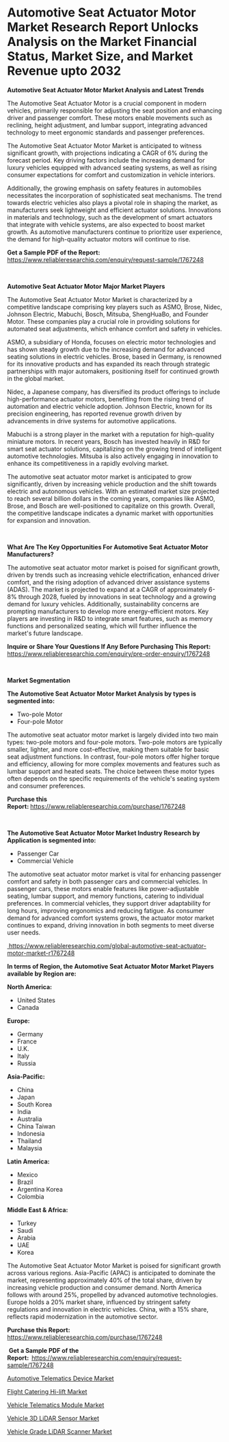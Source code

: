 <p><h1>Automotive Seat Actuator Motor Market Research Report Unlocks Analysis on the Market Financial Status, Market Size, and Market Revenue upto 2032</h1></p><p><strong>Automotive Seat Actuator Motor Market Analysis and Latest Trends</strong></p>
<p><p>The Automotive Seat Actuator Motor is a crucial component in modern vehicles, primarily responsible for adjusting the seat position and enhancing driver and passenger comfort. These motors enable movements such as reclining, height adjustment, and lumbar support, integrating advanced technology to meet ergonomic standards and passenger preferences.</p><p>The Automotive Seat Actuator Motor Market is anticipated to witness significant growth, with projections indicating a CAGR of 6% during the forecast period. Key driving factors include the increasing demand for luxury vehicles equipped with advanced seating systems, as well as rising consumer expectations for comfort and customization in vehicle interiors. </p><p>Additionally, the growing emphasis on safety features in automobiles necessitates the incorporation of sophisticated seat mechanisms. The trend towards electric vehicles also plays a pivotal role in shaping the market, as manufacturers seek lightweight and efficient actuator solutions. Innovations in materials and technology, such as the development of smart actuators that integrate with vehicle systems, are also expected to boost market growth. As automotive manufacturers continue to prioritize user experience, the demand for high-quality actuator motors will continue to rise.</p></p>
<p><strong>Get a Sample PDF of the Report:&nbsp;</strong> <a href="https://www.reliableresearchiq.com/enquiry/request-sample/1767248?utm_campaign=1102&utm_medium=2&utm_source=Github&utm_content=ia&utm_term=31032025&utm_id=automotive-seat-actuator-motor">https://www.reliableresearchiq.com/enquiry/request-sample/1767248</a></p>
<p>&nbsp;</p>
<p><strong>Automotive Seat Actuator Motor Major Market Players</strong></p>
<p><p>The Automotive Seat Actuator Motor Market is characterized by a competitive landscape comprising key players such as ASMO, Brose, Nidec, Johnson Electric, Mabuchi, Bosch, Mitsuba, ShengHuaBo, and Founder Motor. These companies play a crucial role in providing solutions for automated seat adjustments, which enhance comfort and safety in vehicles.</p><p>ASMO, a subsidiary of Honda, focuses on electric motor technologies and has shown steady growth due to the increasing demand for advanced seating solutions in electric vehicles. Brose, based in Germany, is renowned for its innovative products and has expanded its reach through strategic partnerships with major automakers, positioning itself for continued growth in the global market.</p><p>Nidec, a Japanese company, has diversified its product offerings to include high-performance actuator motors, benefiting from the rising trend of automation and electric vehicle adoption. Johnson Electric, known for its precision engineering, has reported revenue growth driven by advancements in drive systems for automotive applications.</p><p>Mabuchi is a strong player in the market with a reputation for high-quality miniature motors. In recent years, Bosch has invested heavily in R&D for smart seat actuator solutions, capitalizing on the growing trend of intelligent automotive technologies. Mitsuba is also actively engaging in innovation to enhance its competitiveness in a rapidly evolving market.</p><p>The automotive seat actuator motor market is anticipated to grow significantly, driven by increasing vehicle production and the shift towards electric and autonomous vehicles. With an estimated market size projected to reach several billion dollars in the coming years, companies like ASMO, Brose, and Bosch are well-positioned to capitalize on this growth. Overall, the competitive landscape indicates a dynamic market with opportunities for expansion and innovation.</p></p>
<p>&nbsp;</p>
<p><strong>What Are The Key Opportunities For Automotive Seat Actuator Motor Manufacturers?</strong></p>
<p><p>The automotive seat actuator motor market is poised for significant growth, driven by trends such as increasing vehicle electrification, enhanced driver comfort, and the rising adoption of advanced driver assistance systems (ADAS). The market is projected to expand at a CAGR of approximately 6-8% through 2028, fueled by innovations in seat technology and a growing demand for luxury vehicles. Additionally, sustainability concerns are prompting manufacturers to develop more energy-efficient motors. Key players are investing in R&D to integrate smart features, such as memory functions and personalized seating, which will further influence the market's future landscape.</p></p>
<p><strong>Inquire or Share Your Questions If Any Before Purchasing This Report:</strong> <a href="https://www.reliableresearchiq.com/enquiry/pre-order-enquiry/1767248?utm_campaign=1102&utm_medium=2&utm_source=Github&utm_content=ia&utm_term=31032025&utm_id=automotive-seat-actuator-motor">https://www.reliableresearchiq.com/enquiry/pre-order-enquiry/1767248</a></p>
<p>&nbsp;</p>
<p><strong>Market Segmentation</strong></p>
<p><strong>The Automotive Seat Actuator Motor Market Analysis by types is segmented into:</strong></p>
<p><ul><li>Two-pole Motor</li><li>Four-pole Motor</li></ul></p>
<p><p>The automotive seat actuator motor market is largely divided into two main types: two-pole motors and four-pole motors. Two-pole motors are typically smaller, lighter, and more cost-effective, making them suitable for basic seat adjustment functions. In contrast, four-pole motors offer higher torque and efficiency, allowing for more complex movements and features such as lumbar support and heated seats. The choice between these motor types often depends on the specific requirements of the vehicle's seating system and consumer preferences.</p></p>
<p><strong>Purchase this Report:&nbsp;</strong><a href="https://www.reliableresearchiq.com/purchase/1767248?utm_campaign=1102&utm_medium=2&utm_source=Github&utm_content=ia&utm_term=31032025&utm_id=automotive-seat-actuator-motor">https://www.reliableresearchiq.com/purchase/1767248</a></p>
<p>&nbsp;</p>
<p><strong>The Automotive Seat Actuator Motor Market Industry Research by Application is segmented into:</strong></p>
<p><ul><li>Passenger Car</li><li>Commercial Vehicle</li></ul></p>
<p><p>The automotive seat actuator motor market is vital for enhancing passenger comfort and safety in both passenger cars and commercial vehicles. In passenger cars, these motors enable features like power-adjustable seating, lumbar support, and memory functions, catering to individual preferences. In commercial vehicles, they support driver adaptability for long hours, improving ergonomics and reducing fatigue. As consumer demand for advanced comfort systems grows, the actuator motor market continues to expand, driving innovation in both segments to meet diverse user needs.</p></p>
<p><a href="https://www.reliableresearchiq.com/global-automotive-seat-actuator-motor-market-r1767248?utm_campaign=1102&utm_medium=2&utm_source=Github&utm_content=ia&utm_term=31032025&utm_id=automotive-seat-actuator-motor">&nbsp;https://www.reliableresearchiq.com/global-automotive-seat-actuator-motor-market-r1767248</a></p>
<p><strong>In terms of Region, the Automotive Seat Actuator Motor Market Players available by Region are:</strong></p>
<p>
    <p> <strong> North America: </strong>
        <ul>
            <li>United States</li>
            <li>Canada</li>
        </ul>
        </p> 
    <p> <strong> Europe: </strong>
        <ul>
            <li>Germany</li>
            <li>France</li>
            <li>U.K.</li>
            <li>Italy</li>
            <li>Russia</li>
        </ul>
        </p> 
    <p> <strong> Asia-Pacific: </strong>
        <ul>
            <li>China</li>
            <li>Japan</li>
            <li>South Korea</li>
            <li>India</li>
            <li>Australia</li>
            <li>China Taiwan</li>
            <li>Indonesia</li>
            <li>Thailand</li>
            <li>Malaysia</li>
        </ul>
        </p> 
    <p> <strong> Latin America: </strong>
        <ul>
            <li>Mexico</li>
            <li>Brazil</li>
            <li>Argentina Korea</li>
            <li>Colombia</li>
        </ul>
        </p> 
    <p> <strong> Middle East & Africa: </strong>
        <ul>
            <li>Turkey</li>
            <li>Saudi</li>
            <li>Arabia</li>
            <li>UAE</li>
            <li>Korea</li>
        </ul>
    </p>
    </p>
<p><p>The Automotive Seat Actuator Motor Market is poised for significant growth across various regions. Asia-Pacific (APAC) is anticipated to dominate the market, representing approximately 40% of the total share, driven by increasing vehicle production and consumer demand. North America follows with around 25%, propelled by advanced automotive technologies. Europe holds a 20% market share, influenced by stringent safety regulations and innovation in electric vehicles. China, with a 15% share, reflects rapid modernization in the automotive sector.</p></p>
<p><strong>Purchase this Report: </strong><a href="https://www.reliableresearchiq.com/purchase/1767248?utm_campaign=1102&utm_medium=2&utm_source=Github&utm_content=ia&utm_term=31032025&utm_id=automotive-seat-actuator-motor">https://www.reliableresearchiq.com/purchase/1767248</a></p>
<p>&nbsp;<strong>Get a Sample PDF of the Report:&nbsp;&nbsp;</strong><a href="https://www.reliableresearchiq.com/enquiry/request-sample/1767248?utm_campaign=1102&utm_medium=2&utm_source=Github&utm_content=ia&utm_term=31032025&utm_id=automotive-seat-actuator-motor">https://www.reliableresearchiq.com/enquiry/request-sample/1767248</a></p>
<p><strong></strong></p>
<p><p><a href="https://github.com/sacmatidora/Market-Research-Report-List-1/blob/main/automotive-telematics-device-market.md?utm_campaign=1102&utm_medium=2&utm_source=Github&utm_content=ia&utm_term=31032025&utm_id=automotive-seat-actuator-motor">Automotive Telematics Device Market</a></p><p><a href="https://github.com/shiahbuyerin/Market-Research-Report-List-1/blob/main/flight-catering-hi-lift-market.md?utm_campaign=1102&utm_medium=2&utm_source=Github&utm_content=ia&utm_term=31032025&utm_id=automotive-seat-actuator-motor">Flight Catering Hi-lift Market</a></p><p><a href="https://github.com/yaldotiedegq/Market-Research-Report-List-1/blob/main/vehicle-telematics-module-market.md?utm_campaign=1102&utm_medium=2&utm_source=Github&utm_content=ia&utm_term=31032025&utm_id=automotive-seat-actuator-motor">Vehicle Telematics Module Market</a></p><p><a href="https://github.com/airitaursela/Market-Research-Report-List-1/blob/main/vehicle-3d-lidar-sensor-market.md?utm_campaign=1102&utm_medium=2&utm_source=Github&utm_content=ia&utm_term=31032025&utm_id=automotive-seat-actuator-motor">Vehicle 3D LiDAR Sensor Market</a></p><p><a href="https://github.com/zalubakoraka/Market-Research-Report-List-1/blob/main/vehicle-grade-lidar-scanner-market.md?utm_campaign=1102&utm_medium=2&utm_source=Github&utm_content=ia&utm_term=31032025&utm_id=automotive-seat-actuator-motor">Vehicle Grade LiDAR Scanner Market</a></p></p>